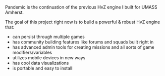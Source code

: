 Pandemic is the continuation of the previous HvZ engine I built for UMASS Amherst.

The goal of this project right now is to build a powerful & robust HvZ engine that:

- can persist through multiple games
- has community building features like forums and squads built right in
- has advanced admin tools for creating missions and all sorts of game modifiers/variables
- utilizes mobile devices in new ways
- has cool data visualizations 
- is portable and easy to install